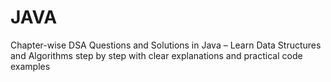 # JAVA
Chapter-wise DSA Questions and Solutions in Java – Learn Data Structures and Algorithms step by step with clear explanations and practical code examples
